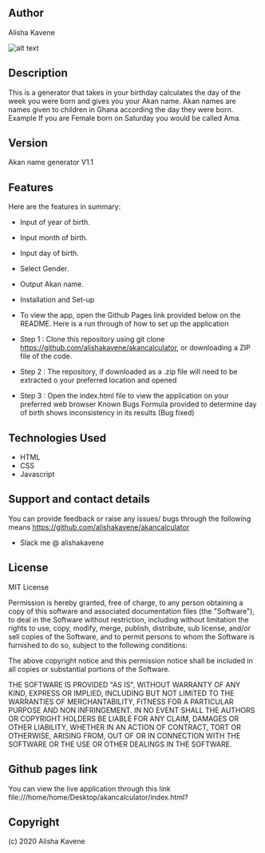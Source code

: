 ## Author

Alisha Kavene

![alt text](https://lh3.googleusercontent.com/b9GXN3frum-snUXX5wh9TOsmhesOUrMkZZHyori_lfAjgfKg70Wcx5EasMCxC3sYkSwV_Ulc19iLsP4yCrLchoho=s750)
## Description 
This is a generator that takes in your birthday calculates the day of the week you were born and gives you your Akan name. Akan names are names given to children in Ghana according the day they were born. Example If you are Female born on Saturday you would be called Ama.

## Version

Akan name generator V1.1

## Features

Here are the features in summary:

* Input of year of birth.
* Input month of birth.
* Input day of birth.
* Select Gender.
* Output Akan name.
* Installation and Set-up
* To view the app, open the Github Pages link provided below on the README. Here is a run through of how to set up the application

* Step 1 : Clone this repository using git clone https://github.com/alishakavene/akancalculator, or downloading a ZIP file of the code.
* Step 2 : The repository, if downloaded as a .zip file will need to be extracted o your preferred location and opened
* Step 3 : Open the index.html file to view the application on your preferred web browser
Known Bugs
Formula provided to determine day of birth shows inconsistency in its results (Bug fixed)

## Technologies Used
* HTML
* CSS
* Javascript

## Support and contact details

You can provide feedback or raise any issues/ bugs through the following means https://github.com/alishakavene/akancalculator

* Slack me @ alishakavene

## License

MIT License

Permission is hereby granted, free of charge, to any person obtaining a copy of this software and associated documentation files (the "Software"), to deal in the Software without restriction, including without limitation the rights to use, copy, modify, merge, publish, distribute, sub license, and/or sell copies of the Software, and to permit persons to whom the Software is furnished to do so, subject to the following conditions:

The above copyright notice and this permission notice shall be included in all copies or substantial portions of the Software.

THE SOFTWARE IS PROVIDED "AS IS", WITHOUT WARRANTY OF ANY KIND, EXPRESS OR IMPLIED, INCLUDING BUT NOT LIMITED TO THE WARRANTIES OF MERCHANTABILITY, FITNESS FOR A PARTICULAR PURPOSE AND NON INFRINGEMENT. IN NO EVENT SHALL THE AUTHORS OR COPYRIGHT HOLDERS BE LIABLE FOR ANY CLAIM, DAMAGES OR OTHER LIABILITY, WHETHER IN AN ACTION OF CONTRACT, TORT OR OTHERWISE, ARISING FROM, OUT OF OR IN CONNECTION WITH THE SOFTWARE OR THE USE OR OTHER DEALINGS IN THE SOFTWARE.
## Github pages link

You can view the live application through this link  file:///home/home/Desktop/akancalculator/index.html?

## Copyright 

(c) 2020 Alisha Kavene
